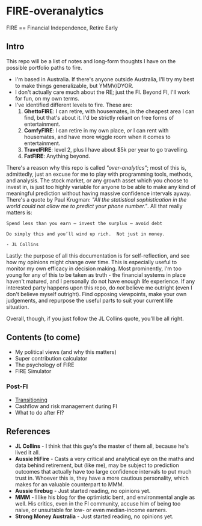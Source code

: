 # FIRE-overanalytics

FIRE == Financial Independence, Retire Early

## Intro

This repo will be a list of notes and long-form thoughts I have on the possible portfolio paths to fire. 

* I'm based in Australia. If there's anyone outside Australia, I'll try my best to make things generalizable, but YMMV/DYOR. 
* I don't actually care much about the RE; just the FI. Beyond FI, I'll work for fun, on my own terms. 
* I've identified different levels to fire. These are:
  1. **GhettoFIRE**: I can retire, with housemates, in the cheapest area I can find, but that's about it. I'd be strictly reliant on free forms of entertainment. 
  2. **ComfyFIRE**: I can retire in my own place, *or* I can rent with housemates, and have more wiggle room when it comes to entertainment. 
  3. **TravelFIRE**: level 2, plus I have about $5k per year to go travelling. 
  4. **FatFIRE**: Anything beyond. 
  
There's a reason why this repo is called *"over-analytics"*; most of this is, admittedly, just an excuse for me to play with programming tools, methods, and analysis. The stock market, or any growth asset which you choose to invest in, is just too highly variable for anyone to be able to make any kind of meaningful prediction without having massive confidence intervals ayway. There's a quote by Paul Krugman: *"All the statistical sophistication in the world could not allow me to predict your phone number."*. All that really matters is:

```
Spend less than you earn – invest the surplus – avoid debt

Do simply this and you’ll wind up rich.  Not just in money.

- JL Collins
```

Lastly: the purpose of all this documentation is for self-reflection, and see how my opinions might change over time. This is especially useful to monitor my own efficacy in decision making. Most prominently, I'm too young for any of this to be taken as truth - the financial systems in place haven't matured, and I personally do not have enough life experience. If any interested party happens upon this repo, do *not* believe me outright (even I don't believe myself outright). Find opposing viewpoints, make your own judgements, and repurpose the useful parts to suit your current life situation. 

Overall, though, if you just follow the JL Collins quote, you'll be all right. 

## Contents (to come)

* My political views (and why this matters)
* Super contribution calculator
* The psychology of FIRE
* FIRE Simulator

### Post-FI
* [Transitioning](https://github.com/Don86/fire-overanalytics/blob/master/transitioning.md)
* Cashflow and risk management during FI
* What to do after FI?

## References

* **JL Collins** - I think that this guy's the master of them all, because he's lived it all. 
* **Aussie HiFire** - Casts a very critical and analytical eye on the maths and data behind retirement, but (like me), may be subject to prediction outcomes that actually have too large confidence intervals to put much trust in. Whoever this is, they have a more cautious personality, which makes for an valuable counterpart to MMM. 
* **Aussie firebug** - Just started reading, no opinions yet. 
* **MMM** - I like his blog for the optimistic bent, and environmental angle as well. His critics, even in the FI community, accuse him of being too naive, or unsuitable for low- or even median-income earners. 
* **Strong Money Australia** - Just started reading, no opinions yet. 
